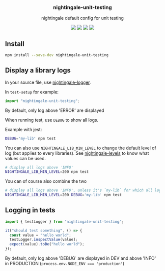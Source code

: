 <h3 align="center">
  nightingale-unit-testing
</h3>

<p align="center">
  nightingale default config for unit testing
</p>

<p align="center">
  <a href="https://npmjs.org/package/nightingale-unit-testing"><img src="https://img.shields.io/npm/v/nightingale-unit-testing.svg?style=flat-square"></a>
  <a href="https://npmjs.org/package/nightingale-unit-testing"><img src="https://img.shields.io/npm/dw/nightingale-unit-testing.svg?style=flat-square"></a>
  <a href="https://npmjs.org/package/nightingale-unit-testing"><img src="https://img.shields.io/node/v/nightingale-unit-testing.svg?style=flat-square"></a>
  <a href="https://npmjs.org/package/nightingale-unit-testing"><img src="https://img.shields.io/npm/types/nightingale-unit-testing.svg?style=flat-square"></a>
</p>

## Install

```sh
npm install --save-dev nightingale-unit-testing
```

## Display a library logs

In your source file, use [nightingale-logger](https://www.npmjs.com/package/nightingale-logger).

In `test-setup` for example:

```js
import "nightingale-unit-testing";
```

By default, only log above 'ERROR' are displayed

When running test, use `DEBUG` to show all logs.

Example with jest:

```bash
DEBUG='my-lib' npm test
```

You can also use `NIGHTINGALE_LIB_MIN_LEVEL` to change the default level of log (but applies to every libraries). See [nightingale-levels](https://www.npmjs.com/package/nightingale-levels) to know what values can be used.

```bash
# display all logs above 'INFO'
NIGHTINGALE_LIB_MIN_LEVEL=200 npm test
```

You can of course also combine the two

```bash
# display all logs above 'INFO', unless it's `my-lib` for which all logs are displayed
NIGHTINGALE_LIB_MIN_LEVEL=200 DEBUG='my-lib' npm test
```

## Logging in tests

```js
import { testLogger } from "nightingale-unit-testing";

it("should test something", () => {
  const value = "hello world";
  testLogger.inspectValue(value);
  expect(value).toBe("hello world");
});
```

By default, only log above 'DEBUG' are displayed in DEV and above 'INFO' in PRODUCTION (`process.env.NODE_ENV === 'production'`)
